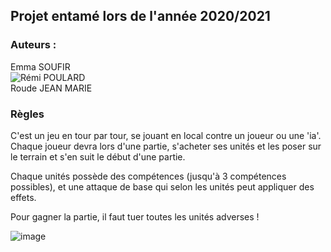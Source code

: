 ## Projet entamé lors de l'année 2020/2021

### Auteurs :
Emma SOUFIR  
![Rémi POULARD](https://github.com/R-Poulard)  
Roude JEAN MARIE  

### Règles

C'est un jeu en tour par tour, se jouant en local contre un joueur ou une 'ia'.  
Chaque joueur devra lors d'une partie, s'acheter ses unités et les poser sur le terrain et s'en suit le début d'une partie.  

Chaque unités possède des compétences (jusqu'à 3 compétences possibles), et une attaque de base qui selon les unités peut appliquer des effets.  

Pour gagner la partie, il faut tuer toutes les unités adverses !  

![image](https://user-images.githubusercontent.com/77929210/131332112-b93c8969-faaa-4577-907a-a12bc9bd7fc8.png)
